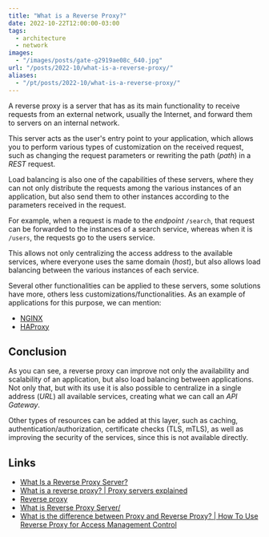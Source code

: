 ```yaml
---
title: "What is a Reverse Proxy?"
date: 2022-10-22T12:00:00-03:00
tags:
  - architecture
  - network
images:
  - "/images/posts/gate-g2919ae08c_640.jpg"
url: "/posts/2022-10/what-is-a-reverse-proxy/"
aliases:
  - "/pt/posts/2022-10/what-is-a-reverse-proxy/"
---
```


A reverse proxy is a server that has as its main functionality to receive requests from an external network, usually the Internet, and forward them to servers on an internal network.

This server acts as the user's entry point to your application, which allows you to perform various types of customization on the received request, such as changing the request parameters or rewriting the path (*path*) in a *REST* request.

Load balancing is also one of the capabilities of these servers, where they can not only distribute the requests among the various instances of an application, but also send them to other instances according to the parameters received in the request.

For example, when a request is made to the *endpoint* `/search`, that request can be forwarded to the instances of a search service, whereas when it is `/users`, the requests go to the users service. 

This allows not only centralizing the access address to the available services, where everyone uses the same domain (*host*), but also allows load balancing between the various instances of each service.

Several other functionalities can be applied to these servers, some solutions have more, others less customizations/functionalities. As an example of applications for this purpose, we can mention:

- [NGINX](https://www.nginx.com/)
- [HAProxy](http://www.haproxy.org/)

## Conclusion

As you can see, a reverse proxy can improve not only the availability and scalability of an application, but also load balancing between applications. Not only that, but with its use it is also possible to centralize in a single address (*URL*) all available services, creating what we can call an *API Gateway*.

Other types of resources can be added at this layer, such as caching, authentication/authorization, certificate checks (TLS, mTLS), as well as improving the security of the services, since this is not available directly.

## Links

- [What Is a Reverse Proxy Server?](https://www.nginx.com/resources/glossary/reverse-proxy-server/)
- [What is a reverse proxy? | Proxy servers explained](https://www.cloudflare.com/learning/cdn/glossary/reverse-proxy/)
- [Reverse proxy](https://en.wikipedia.org/wiki/Reverse_proxy)
- [What is Reverse Proxy Server/](https://www.imperva.com/learn/performance/reverse-proxy/)
- [What is the difference between Proxy and Reverse Proxy? | How To Use Reverse Proxy for Access Management Control](https://www.strongdm.com/blog/difference-between-proxy-and-reverse-proxy)